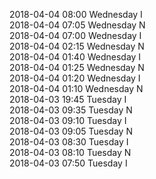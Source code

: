 2018-04-04 08:00 Wednesday  I  
2018-04-04 07:05 Wednesday  N  
2018-04-04 07:00 Wednesday  I  
2018-04-04 02:15 Wednesday  N  
2018-04-04 01:40 Wednesday  I  
2018-04-04 01:25 Wednesday  N  
2018-04-04 01:20 Wednesday  I  
2018-04-04 01:10 Wednesday  N  
2018-04-03 19:45 Tuesday  I  
2018-04-03 09:35 Tuesday  N  
2018-04-03 09:10 Tuesday  I  
2018-04-03 09:05 Tuesday  N  
2018-04-03 08:30 Tuesday  I  
2018-04-03 08:10 Tuesday  N  
2018-04-03 07:50 Tuesday  I  
